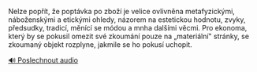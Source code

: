 
Nelze popřít, že poptávka po zboží je velice ovlivněna metafyzickými, náboženskými a etickými ohledy, názorem na estetickou hodnotu, zvyky, předsudky, tradicí, měnící se módou a mnha dalšími věcmi. Pro ekonoma, který by se pokusil omezit své zkoumání pouze na „materiální" stránky, se zkoumaný objekt rozplyne, jakmile se ho pokusí uchopit.

[🔊 Poslechnout audio](/data/7-paragraphs/audio/chapter_47/para_005-Nelze-popt-e-poptvka-po-zbo-je-velice-ovliv.mp3)
